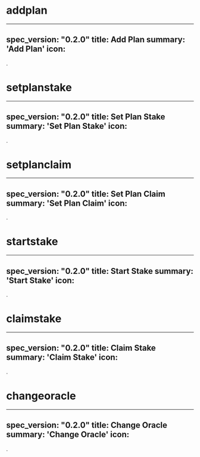 <h1 class="contract">addplan</h1>

---
spec_version: "0.2.0"
title: Add Plan
summary: 'Add Plan'
icon:
---
.

<h1 class="contract">setplanstake</h1>

---
spec_version: "0.2.0"
title: Set Plan Stake
summary: 'Set Plan Stake'
icon:
---
.

<h1 class="contract">setplanclaim</h1>

---
spec_version: "0.2.0"
title: Set Plan Claim
summary: 'Set Plan Claim'
icon:
---
.

<h1 class="contract">startstake</h1>

---
spec_version: "0.2.0"
title: Start Stake
summary: 'Start Stake'
icon:
---
.

<h1 class="contract">claimstake</h1>

---
spec_version: "0.2.0"
title: Claim Stake
summary: 'Claim Stake'
icon:
---
.

<h1 class="contract">changeoracle</h1>

---
spec_version: "0.2.0"
title: Change Oracle
summary: 'Change Oracle'
icon:
---
.


